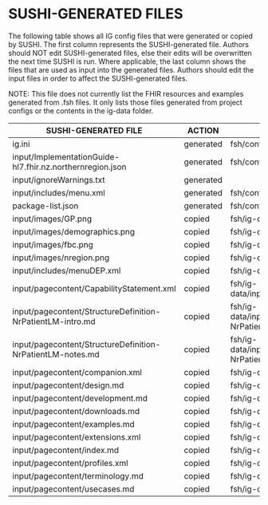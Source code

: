 # SUSHI-GENERATED FILES #

The following table shows all IG config files that were generated or copied by SUSHI.  The first column
represents the SUSHI-generated file. Authors should NOT edit SUSHI-generated files, else their edits will
be overwritten the next time SUSHI is run. Where applicable, the last column shows the files that are used
as input into the generated files. Authors should edit the input files in order to affect the SUSHI-generated
files.

NOTE: This file does not currently list the FHIR resources and examples generated from .fsh files. It only
lists those files generated from project configs or the contents in the ig-data folder.

| SUSHI-GENERATED FILE                                       | ACTION    | INPUT FILE(S)                                                          |
| ---------------------------------------------------------- | --------- | ---------------------------------------------------------------------- |
| ig.ini                                                     | generated | fsh/config.yaml                                                        |
| input/ImplementationGuide-hl7.fhir.nz.northernregion.json  | generated | fsh/config.yaml, {all input resources and pages}                       |
| input/ignoreWarnings.txt                                   | generated |                                                                        |
| input/includes/menu.xml                                    | generated | fsh/config.yaml                                                        |
| package-list.json                                          | generated | fsh/config.yaml                                                        |
| input/images/GP.png                                        | copied    | fsh/ig-data/input/images/GP.png                                        |
| input/images/demographics.png                              | copied    | fsh/ig-data/input/images/demographics.png                              |
| input/images/fbc.png                                       | copied    | fsh/ig-data/input/images/fbc.png                                       |
| input/images/nregion.png                                   | copied    | fsh/ig-data/input/images/nregion.png                                   |
| input/includes/menuDEP.xml                                 | copied    | fsh/ig-data/input/includes/menuDEP.xml                                 |
| input/pagecontent/CapabilityStatement.xml                  | copied    | fsh/ig-data/input/pagecontent/CapabilityStatement.xml                  |
| input/pagecontent/StructureDefinition-NrPatientLM-intro.md | copied    | fsh/ig-data/input/pagecontent/StructureDefinition-NrPatientLM-intro.md |
| input/pagecontent/StructureDefinition-NrPatientLM-notes.md | copied    | fsh/ig-data/input/pagecontent/StructureDefinition-NrPatientLM-notes.md |
| input/pagecontent/companion.xml                            | copied    | fsh/ig-data/input/pagecontent/companion.xml                            |
| input/pagecontent/design.md                                | copied    | fsh/ig-data/input/pagecontent/design.md                                |
| input/pagecontent/development.md                           | copied    | fsh/ig-data/input/pagecontent/development.md                           |
| input/pagecontent/downloads.md                             | copied    | fsh/ig-data/input/pagecontent/downloads.md                             |
| input/pagecontent/examples.md                              | copied    | fsh/ig-data/input/pagecontent/examples.md                              |
| input/pagecontent/extensions.xml                           | copied    | fsh/ig-data/input/pagecontent/extensions.xml                           |
| input/pagecontent/index.md                                 | copied    | fsh/ig-data/input/pagecontent/index.md                                 |
| input/pagecontent/profiles.xml                             | copied    | fsh/ig-data/input/pagecontent/profiles.xml                             |
| input/pagecontent/terminology.md                           | copied    | fsh/ig-data/input/pagecontent/terminology.md                           |
| input/pagecontent/usecases.md                              | copied    | fsh/ig-data/input/pagecontent/usecases.md                              |